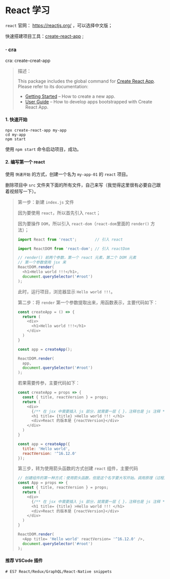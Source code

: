 # React 学习

`react` 官网： https://reactjs.org/ ，可以选择中文版；

快速搭建项目工具：[create-react-app](https://www.npmjs.com/package/create-react-app) ;

### **·** cra

cra: create-creat-app

> 描述：
>
> This package includes the global command for [Create React App](https://github.com/facebook/create-react-app).
> Please refer to its documentation:
>
> - [Getting Started](https://facebook.github.io/create-react-app/docs/getting-started) – How to create a new app.
> - [User Guide](https://facebook.github.io/create-react-app/) – How to develop apps bootstrapped with Create React App.

#### 1. 快速开始

```shell
npx create-react-app my-app
cd my-app
npm start
```

使用 `npm start` 命令启动项目，成功。

#### 2. 编写第一个 react 

使用 `快速开始` 的方式，创建一个名为 `my-app-01` 的 `react` 项目。

删除项目中 `src` 文件夹下面的所有文件，自己来写（我觉得这里很有必要自己跟着视频写一下）。

> 第一步：新建 `index.js` 文件
>
> 因为要使用 `react`，所以首先引入 `react`；
>
> 因为要操作 `DOM`，所以引入 `react-dom`（`react-dom`里面的 `render()` 方法）；
>
> ```js
> import React from 'react';        // 引入 react 
> 
> import ReactDOM from 'react-dom'; // 引入 reactDom
> 
> // render() 前两个参数，第一个 react 元素，第二个 DOM 元素
> // 第一个参数使用 jsx 来
> ReactDOM.render(
>   <h1>Hello world !!!</h1>,
>   document.querySelector('#root')
> );
> ```
>
> 此时，运行项目，浏览器显示 `Hello world !!!`。
>
> 第二步：将 `render` 第一个参数提取出来，用函数表示，主要代码如下：
>
> ```js
> const createApp = () => {
>   return (
>     <div>
>       <h1>Hello world !!!</h1>
>     </div>
>   )
> }
> 
> const app = createApp();
> 
> ReactDOM.render(
>   app,
>   document.querySelector('#root')
> );
> ```
>
> 若果需要传参，主要代码如下：
>
> ```js
> const createApp = props => {
>   const { title, reactVersion } = props;
>   return (
>     <div>
>       {/** 在 jsx 中需要插入 js 部分，就需要一层 { }，注释也是 js 注释 */}
>       <h1 title= {title} >Hello world !!! </h1>
>       <div>React 的版本是 {reactVersion}</div>
>     </div>
>   )
> }
> 
> const app = createApp({
>   title: 'Hello world',
>   reactVersion: '^16.12.0'
> });
> ```
>
> 第三步，转为使用箭头函数的方式创建 `react` 组件，主要代码
>
> ```js
> // 创建组件的第一种方式：使用箭头函数，但是这个名字要大写开始。调用原理（过程），就是上述过程。
> const App = props => {
>   const { title, reactVersion } = props;
>   return (
>     <div>
>       {/** 在 jsx 中需要插入 js 部分，就需要一层 { }，注释也是 js 注释 */}
>       <h1 title= {title} >Hello world !!! </h1>
>       <div>React 的版本是 {reactVersion}</div>
>     </div>
>   )
> }
> 
> ReactDOM.render(
>   <App title= 'Hello world' reactVersion= '^16.12.0' />,
>   document.querySelector('#root')
> );
> ```
>
> 









#### 推荐 VSCode 插件

```shell
# ES7 React/Redux/GraphQL/React-Native snippets
```

